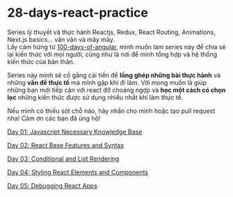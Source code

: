 # 28-days-react-practice

Series lý thuyết và thực hành Reactjs, Redux, React Routing, Animations, Next.js basics... vân vân và mây mây.  
Lấy cảm hứng từ [100-days-of-angular](https://github.com/angular-vietnam/100-days-of-angular), mình muốn làm series này để chia sẻ lại kiến thức với mọi người, cũng như là nơi để mình tổng hợp và hệ thống kiến thức của bản thân.  

Series này mình sẽ cố gắng cải tiến để **lồng ghép những bài thực hành** và những **vấn đề thực tế** mà mình gặp khi đi làm. Với mong muốn là giúp những bạn mới tiếp cận với react đỡ choáng ngợp và **học một cách có chọn lọc** những kiến thức được sử dụng nhiều nhất khi làm thực tế.   

Nếu mình có thiếu sót chỗ nào, hãy nhắn cho mình hoặc tạo pull request nha! Cảm ơn các bạn đã ủng hộ!

[Day 01: Javascript Necessary Knowledge Base](./book/day-01-javascript-necessary-knowledge-base.md)  

[Day 02: React Base Features and Syntax](./book/day-02-react-base-features-and-syntax.md)

[Day 03: Conditional and List Rendering](./book/day-03-conditional-and-list-rendering.md)

[Day 04: Styling React Elements and Components](./book/day-04-styling-react-elements-and-components.md)

[Day 05: Debugging React Apps](./book/day-05-debugging-react-apps.md)